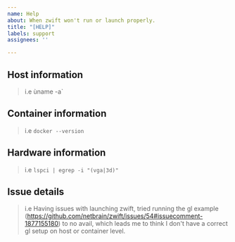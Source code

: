 ```yaml
---
name: Help
about: When zwift won't run or launch properly.
title: "[HELP]"
labels: support
assignees: ''

---
```


## Host information
> i.e ùname -a`

## Container information
> i.e `docker --version`

## Hardware information
> i.e `lspci | egrep -i "(vga|3d)"`

## Issue details
> i.e Having issues with launching zwift, tried running the gl example (https://github.com/netbrain/zwift/issues/54#issuecomment-1877155180) to no avail, which leads me to think I don't have a correct gl setup on host or container level.
